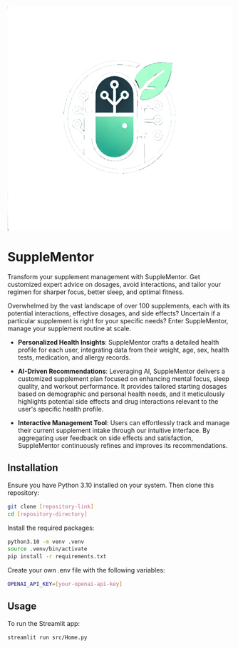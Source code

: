 ![logo](src/logo.png "SuppleMentor")

# SuppleMentor
Transform your supplement management with SuppleMentor. Get customized expert advice on dosages, avoid interactions, and tailor your regimen for sharper focus, better sleep, and optimal fitness.

Overwhelmed by the vast landscape of over 100 supplements, each with its potential interactions, effective dosages, and side effects? Uncertain if a particular supplement is right for your specific needs? Enter SuppleMentor, manage your supplement routine at scale.

- **Personalized Health Insights**: SuppleMentor crafts a detailed health profile for each user, integrating data from their weight, age, sex, health tests, medication, and allergy records.

- **AI-Driven Recommendations**: Leveraging AI, SuppleMentor delivers a customized supplement plan focused on enhancing mental focus, sleep quality, and workout performance. It provides tailored starting dosages based on demographic and personal health needs, and it meticulously highlights potential side effects and drug interactions relevant to the user's specific health profile.

- **Interactive Management Tool**: Users can effortlessly track and manage their current supplement intake through our intuitive interface. By aggregating user feedback on side effects and satisfaction, SuppleMentor continuously refines and improves its recommendations.

## Installation
Ensure you have Python 3.10 installed on your system. Then clone this repository:

```bash
git clone [repository-link]
cd [repository-directory]
```

Install the required packages:

```bash
python3.10 -m venv .venv
source .venv/bin/activate
pip install -r requirements.txt
```

Create your own .env file with the following variables:

```bash
OPENAI_API_KEY=[your-openai-api-key]
```

## Usage
To run the Streamlit app:

```bash
streamlit run src/Home.py
```